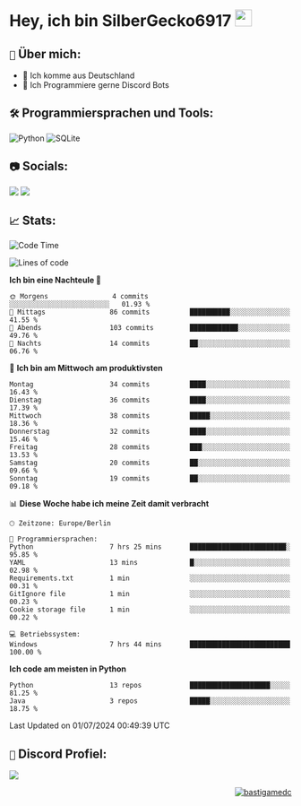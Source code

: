 # Hey, ich bin SilberGecko6917 <img src="https://raw.githubusercontent.com/MartinHeinz/MartinHeinz/master/wave.gif" width="30px">

## `📌` Über mich:
- 📍 Ich komme aus Deutschland
- 📝 Ich Programmiere gerne Discord Bots

## `🛠️` Programmiersprachen und Tools:
![Python](https://img.shields.io/badge/python-3670A0?style=for-the-badge&logo=python&logoColor=ffdd54)
![SQLite](https://img.shields.io/badge/sqlite-%2307405e.svg?style=for-the-badge&logo=sqlite&logoColor=white)


## `📷` Socials:  
[![](https://img.shields.io/youtube/channel/subscribers/UCf83BJ6BdAFoU1zViGFuWlg?style=for-the-badge&logo=youtube&label=YouTube&color=red)](https://youtube.com/@gecko_tv) [![](https://img.shields.io/twitch/status/silbergecko_tv?style=for-the-badge&logo=twitch&logoColor=white&color=purple)](https://twitch.tv/silbergecko_tv)


## `📈` Stats:
<!--START_SECTION:waka-->
![Code Time](http://img.shields.io/badge/Code%20Time-40%20hrs%2053%20mins-blue)

![Lines of code](https://img.shields.io/badge/Seit%20Hallo%20Welt%20habe%20ich%20geschrieben-16.4%20thousand%20Codezeilen-blue)

**Ich bin eine Nachteule 🦉** 

```text
🌞 Morgens                4 commits           ░░░░░░░░░░░░░░░░░░░░░░░░░   01.93 % 
🌆 Mittags                86 commits          ██████████░░░░░░░░░░░░░░░   41.55 % 
🌃 Abends                 103 commits         ████████████░░░░░░░░░░░░░   49.76 % 
🌙 Nachts                 14 commits          ██░░░░░░░░░░░░░░░░░░░░░░░   06.76 % 
```
📅 **Ich bin am Mittwoch am produktivsten** 

```text
Montag                   34 commits          ████░░░░░░░░░░░░░░░░░░░░░   16.43 % 
Dienstag                 36 commits          ████░░░░░░░░░░░░░░░░░░░░░   17.39 % 
Mittwoch                 38 commits          █████░░░░░░░░░░░░░░░░░░░░   18.36 % 
Donnerstag               32 commits          ████░░░░░░░░░░░░░░░░░░░░░   15.46 % 
Freitag                  28 commits          ███░░░░░░░░░░░░░░░░░░░░░░   13.53 % 
Samstag                  20 commits          ██░░░░░░░░░░░░░░░░░░░░░░░   09.66 % 
Sonntag                  19 commits          ██░░░░░░░░░░░░░░░░░░░░░░░   09.18 % 
```


📊 **Diese Woche habe ich meine Zeit damit verbracht** 

```text
🕑︎ Zeitzone: Europe/Berlin

💬 Programmiersprachen: 
Python                   7 hrs 25 mins       ████████████████████████░   95.85 % 
YAML                     13 mins             █░░░░░░░░░░░░░░░░░░░░░░░░   02.98 % 
Requirements.txt         1 min               ░░░░░░░░░░░░░░░░░░░░░░░░░   00.31 % 
GitIgnore file           1 min               ░░░░░░░░░░░░░░░░░░░░░░░░░   00.23 % 
Cookie storage file      1 min               ░░░░░░░░░░░░░░░░░░░░░░░░░   00.22 % 

💻 Betriebssystem: 
Windows                  7 hrs 44 mins       █████████████████████████   100.00 % 
```

**Ich code am meisten in Python** 

```text
Python                   13 repos            ████████████████████░░░░░   81.25 % 
Java                     3 repos             █████░░░░░░░░░░░░░░░░░░░░   18.75 % 
```




 Last Updated on 01/07/2024 00:49:39 UTC
<!--END_SECTION:waka-->

## `🔎` Discord Profiel:
<a href="https://discord.com/users/753974250968186901"><img src="https://lanyard.cnrad.dev/api/753974250968186901"><p/>

<p align="right">
  <img align="center" src="https://komarev.com/ghpvc/?username=SilberGecko6917&label=Profile%20views&color=0e75b6&style=flat" alt="bastigamedc"/>
</p>
